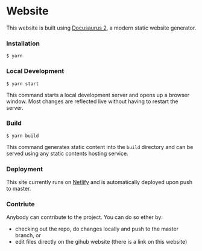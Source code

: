 # Website

This website is built using [Docusaurus 2](https://docusaurus.io/), a modern static website generator.

### Installation

```
$ yarn
```

### Local Development

```
$ yarn start
```

This command starts a local development server and opens up a browser window. Most changes are reflected live without having to restart the server.

### Build

```
$ yarn build
```

This command generates static content into the `build` directory and can be served using any static contents hosting service.

### Deployment

This site currently runs on [Netlify](https://devsecops-telia.netlify.app/) and is automatically deployed upon push to master. 

### Contriute
Anybody can contribute to the project. You can do so ether by:

* checking out the repo, do changes locally and push to the master branch, or
* edit files directly on the gihub website (there is a link on this website)